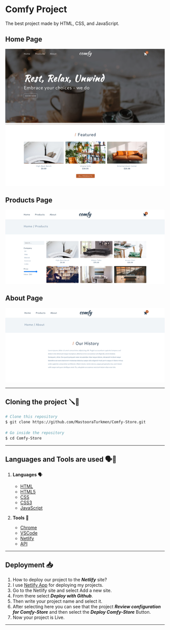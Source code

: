 # Comfy Project

The best project made by HTML, CSS, and JavaScript.

## Home Page

![alt text](./screenshots/image.png)
![alt text](./screenshots/image-1.png)

## Products Page

![alt text](./screenshots/image-2.png)

## About Page

![alt text](./screenshots/image-3.png)

---

## Cloning the project 🪛🔨

```bash
# Clone this repository
$ git clone https://github.com/MastooraTurkmen/Comfy-Store.git

# Go inside the repository
$ cd Comfy-Store
```

---

## Languages and Tools are used 🗣️🔧


1. **Languages** 🗣️

    + [HTML](https://github.com/topics/html)
    + [HTML5](https://github.com/topics/html5)
    + [CSS](https://github.com/topics/css)
    + [CSS3](https://github.com/topics/css3)
    + [JavaScript](https://github.com/topics/javascript)

2. **Tools** 🔧

    + [Chrome](https://github.com/topics/chrome)
    + [VSCode](https://github.com/topics/vscode)
    + [Netlify](https://github.com/topics/netlify)
    + [API](https://github.com/topics/api)

-----


## Deployment 📥

1. How to deploy our project to the ***Netlify*** site?
2. I use [Netlify App](https://app.netlify.com/) for deploying my projects.
3. Go to the Netlify site and select Add a new site.
4. From there select **_Deploy with Github_**.
5. Then write your project name and select it.
6. After selecting here you can see that the project **_Review configuration for Comfy-Store_** and then select the **_Deploy Comfy-Store_** Button.
7. Now your project is Live.

-----

